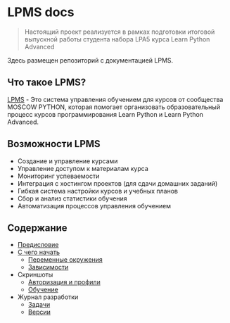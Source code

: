 # LPMS docs

> Настоящий проект реализуется в рамках подготовки итоговой выпускной работы студента набора LPA5 курса Learn Python Advanced

Здесь размещен репозиторий с документацией LPMS.

## Что такое LPMS?

[LPMS](https://github.com/mmmylnikov/lpms) - Это система управления обучением для курсов от сообщества MOSCOW PYTHON, которая помогает организовать образовательный процесс курсов программирования Learn Python и Learn Python Advanced. 

## Возможности LPMS

- Создание и управление курсами
- Управление доступом к материалам курса
- Мониторинг успеваемости
- Интеграция с хостингом проектов (для сдачи домашних заданий)
- Гибкая система настройки курсов и учебных планов
- Сбор и анализ статистики обучения
- Автоматизация процессов управления обучением


## Содержание

- [Предисловие](https://mmmylnikov.github.io/lpms-docs/)
- [С чего начать](https://mmmylnikov.github.io/lpms-docs/start/)
    - [Переменные окружения](https://mmmylnikov.github.io/lpms-docs/start/env/)
    - [Зависимоcти](https://mmmylnikov.github.io/lpms-docs/start/requirements/)
- Скриншоты
    - [Авторизация и профили](https://mmmylnikov.github.io/lpms-docs/screenshots/auth/)
    - [Обучение](https://mmmylnikov.github.io/lpms-docs/screenshots/learn/)
- Журнал разработки
    - [Задачи](https://mmmylnikov.github.io/lpms-docs/devlog/todo/)
    - [Версии](https://mmmylnikov.github.io/lpms-docs/devlog/log/)







